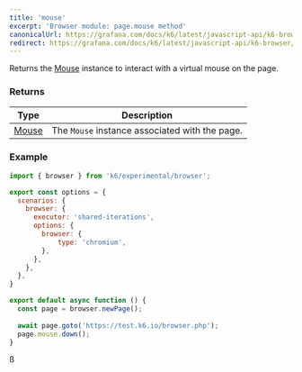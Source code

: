 ```yaml
---
title: 'mouse'
excerpt: 'Browser module: page.mouse method'
canonicalUrl: https://grafana.com/docs/k6/latest/javascript-api/k6-browser/page/mouse/
redirect: https://grafana.com/docs/k6/latest/javascript-api/k6-browser/page/mouse/
---
```


Returns the [Mouse](/javascript-api/k6-experimental/browser/mouse/) instance to interact with a virtual mouse on the page.

### Returns

| Type                 | Description                                                                                     |
| ----                 | -----------                                                                                     |
| [Mouse](/javascript-api/k6-experimental/browser/mouse/)              | The `Mouse` instance associated with the page.          |

### Example

<CodeGroup labels={[]}>

```javascript
import { browser } from 'k6/experimental/browser';

export const options = {
  scenarios: {
    browser: {
      executor: 'shared-iterations',
      options: {
        browser: {
            type: 'chromium',
        },
      },
    },
  },
}

export default async function () {
  const page = browser.newPage();
  
  await page.goto('https://test.k6.io/browser.php');
  page.mouse.down();
}
```

</CodeGroup>ß